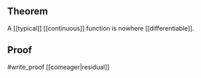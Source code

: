 ## Theorem
A [[typical]] [[continuous]] function is nowhere [[differentiable]].
## Proof
#write_proof [[comeager|residual]]